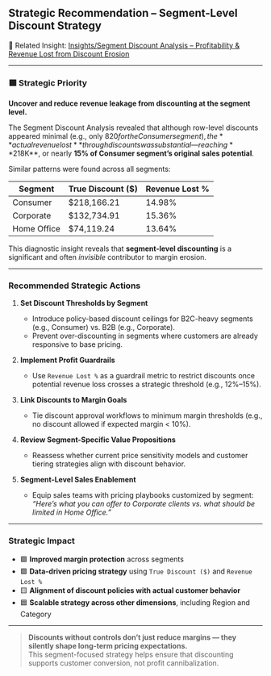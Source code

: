 ## Strategic Recommendation – Segment-Level Discount Strategy

📁 Related Insight: [Insights/Segment Discount Analysis – Profitability & Revenue Lost from Discount Erosion](Segment_Discount_Analysis.md)

---

### 🟪 Strategic Priority
**Uncover and reduce revenue leakage from discounting at the segment level.**

The Segment Discount Analysis revealed that although row-level discounts appeared minimal (e.g., only $820 for the Consumer segment), the **actual revenue lost** through discounts was substantial — reaching **$218K**, or nearly **15% of Consumer segment’s original sales potential**.

Similar patterns were found across all segments:

| Segment     | True Discount ($) | Revenue Lost % |
|-------------|-------------------|----------------|
| Consumer    | $218,166.21       | 14.98%         |
| Corporate   | $132,734.91       | 15.36%         |
| Home Office | $74,119.24        | 13.64%         |

This diagnostic insight reveals that **segment-level discounting** is a significant and often *invisible* contributor to margin erosion.

---

### Recommended Strategic Actions

1. **Set Discount Thresholds by Segment**
   - Introduce policy-based discount ceilings for B2C-heavy segments (e.g., Consumer) vs. B2B (e.g., Corporate).
   - Prevent over-discounting in segments where customers are already responsive to base pricing.

2. **Implement Profit Guardrails**
   - Use `Revenue Lost %` as a guardrail metric to restrict discounts once potential revenue loss crosses a strategic threshold (e.g., 12%–15%).

3. **Link Discounts to Margin Goals**
   - Tie discount approval workflows to minimum margin thresholds (e.g., no discount allowed if expected margin < 10%).

4. **Review Segment-Specific Value Propositions**
   - Reassess whether current price sensitivity models and customer tiering strategies align with discount behavior.

5. **Segment-Level Sales Enablement**
   - Equip sales teams with pricing playbooks customized by segment:  
     *“Here’s what you can offer to Corporate clients vs. what should be limited in Home Office.”*

---

### Strategic Impact

- 🟩 **Improved margin protection** across segments
- 🟪 **Data-driven pricing strategy** using `True Discount ($)` and `Revenue Lost %`
- 🟨 **Alignment of discount policies with actual customer behavior**
- 🟦 **Scalable strategy across other dimensions**, including Region and Category

---

> **Discounts without controls don’t just reduce margins — they silently shape long-term pricing expectations.**  
> This segment-focused strategy helps ensure that discounting supports customer conversion, not profit cannibalization.

